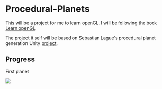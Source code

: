 # Procedural-Planets
 This will be a project for me to learn openGL. I will be following the book [Learn openGL](https://learnopengl.com/).

 The project it self will be based on Sebastian Lague's procedural planet generation Unity [project](https://www.youtube.com/playlist?list=PLFt_AvWsXl0cONs3T0By4puYy6GM22ko8). 


## Progress

First planet 

![](Images\earth.gif)
